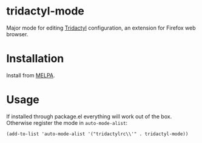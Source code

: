 # tridactyl-mode

Major mode for editing
[Tridactyl](https://github.com/tridactyl/tridactyl) configuration, an
extension for Firefox web browser.

# Installation

Install from [MELPA](https://melpa.org/).

# Usage

If installed through package.el everything will work out of the box.
Otherwise register the mode in `auto-mode-alist`:

``` emacs-lisp
(add-to-list 'auto-mode-alist '("tridactylrc\\'" . tridactyl-mode))
```
